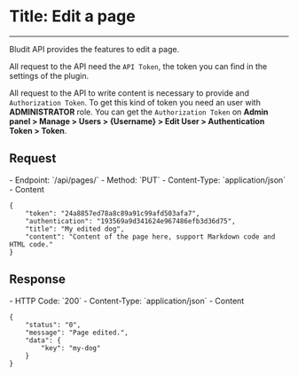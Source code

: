 # Title: Edit a page
<!-- Position: 5 -->
---
Bludit API provides the features to edit a page.

All request to the API need the `API Token`, the token you can find in the settings of the plugin.

All request to the API to write content is necessary to provide and `Authorization Token`. To get this kind of token you need an user with **ADMINISTRATOR** role. You can get the `Authorization Token` on **Admin panel > Manage > Users > {Username} > Edit User > Authentication Token > Token**.

<h2 id="request">Request</h2>
- Endpoint: `/api/pages/<key>`
- Method: `PUT`
- Content-Type: `application/json`
- Content

```
{
	"token": "24a8857ed78a8c89a91c99afd503afa7",
	"authentication": "193569a9d341624e967486efb3d36d75",
	"title": "My edited dog",
	"content": "Content of the page here, support Markdown code and HTML code."
}
```

<h2 id="response">Response</h2>
- HTTP Code: `200`
- Content-Type: `application/json`
- Content

```
{
	"status": "0",
	"message": "Page edited.",
	"data": {
		"key": "my-dog"
	}
}
```
